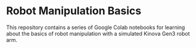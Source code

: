 # Robot Manipulation Basics
This repository contains a series of Google Colab notebooks for learning about the basics of robot manipulation with a simulated Kinova Gen3 robot arm.
